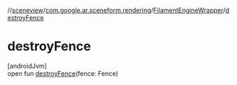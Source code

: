 //[sceneview](../../../index.md)/[com.google.ar.sceneform.rendering](../index.md)/[FilamentEngineWrapper](index.md)/[destroyFence](destroy-fence.md)

# destroyFence

[androidJvm]\
open fun [destroyFence](destroy-fence.md)(fence: Fence)
